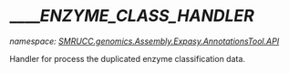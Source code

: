 ﻿# _____ENZYME_CLASS_HANDLER_
_namespace: [SMRUCC.genomics.Assembly.Expasy.AnnotationsTool.API](./index.md)_

Handler for process the duplicated enzyme classification data.




